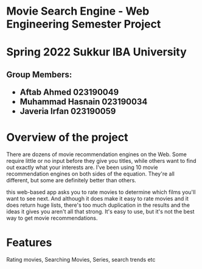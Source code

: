 # Movie Search Engine - Web Engineering Semester Project 

# Spring 2022 Sukkur IBA University

<h2>Group Members:
  <ul><li>Aftab Ahmed 023190049</li>
    <li>Muhammad Hasnain 023190034</li>
  <li>Javeria Irfan 023190059</li></ul></h2>

# Overview of the project

There are dozens of movie recommendation engines on the Web. Some require little or no input before they give you titles, while others want to find out exactly what your interests are. I've been using 10 movie recommendation engines on both sides of the equation. They're all different, but some are definitely better than others.

this web-based app asks you to rate movies to determine which films you'll want to see next. And although it does make it easy to rate movies and it does return huge lists, there's too much duplication in the results and the ideas it gives you aren't all that strong. It's easy to use, but it's not the best way to get movie recommendations.

# Features

Rating movies, Searching Movies, Series, search trends etc

